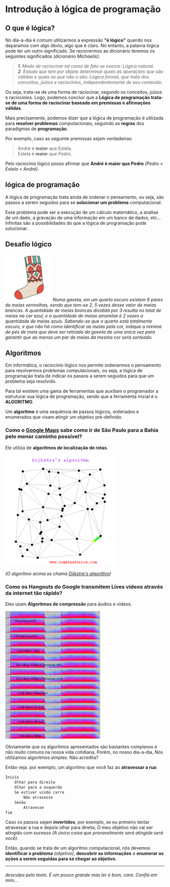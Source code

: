 # Introdução à lógica de programação

## O que é lógica?

No dia-a-dia é comum utilizarmos a expressão **"é lógico"** quando nos deparamos
com algo óbvio, algo que é claro.  No entanto, a palavra lógica pode ter um outro
significado. Se recorrermos ao dicionário teremos os seguintes significados
(*dicionário Michaelis*):  

> *__1__. Modo de raciocinar tal como de fato se exerce: Lógica natural.*  
> *__2__. Estudo que tem por objeto determinar quais as operações que são válidas e quais as que não o são: Lógica formal, que trata dos conceitos, juízos e raciocínios, independentemente de seu conteúdo.*  
  
Ou seja, trata-se de uma forma de raciocinar, segundo os conceitos, juízos e
raciocínios. Logo, podemos concluir que a __Lógica de programação trata-se de uma
forma de raciocinar baseado em premissas e afirmações válidas__.  

Mais precisamente, podemos dizer que a lógica de programação é utilizada para __resolver problemas__ computacionais,
seguindo as __regras__ dos paradigmas de __programação__.  
  
Por exemplo, caso as seguinte premissas sejam verdadeiras:
>André é __maior__ que Estela.  
>Estela é __maior__ que Pedro. 

Pelo raciocínio lógico posso afirmar que __André é maior que Pedro__ _(Pedro < Estela < André)_.

## lógica de programação  

A lógica de programação trata ainda de ordenar o pensamento, ou seja, são passos a
serem seguidos para se __solucionar um problema__ computacional.  

Esse problema pode ser a execução de um cálculo matemático, a análise de um
dado, a gravação de uma informação em um banco de dados, etc... Infinitas são a
possibilidades do que a lógica de programação pode solucionar.

## Desafio lógico

<img src='../../imgs/meia.png' width='150px' />_Numa gaveta, em um quarto escuro existem 6 pares de meias vermelhas, sendo que
tem-se 2, 5 vezes desse valor de meias brancas. A quantidade de meias brancas
dividida por 3 resulta no total de meias na cor azul, e a quantidade de meias
amarelas é 2 vezes a quantidade de meias azuis.
Sabendo-se que o quarto está totalmente escuro, e que não há como identificar as
meias pela cor, indique a mínima de pés de meia que deve ser retirada da gaveta de
uma única vez para garantir que ao menos um par de meias da mesma cor será
sorteado._  
  
## Algoritmos  
Em informática, o raciocínio lógico nos
permite ordenarmos o pensamento para resolvermos problemas computacionais,
ou seja, a lógica de programação trata de indicar os passos a serem seguidos para
que um problema seja resolvido.

Para tal existem uma gama de ferramentas que auxiliam o programador a estruturar
sua lógica de programação, sendo que a ferramenta inicial é o __ALGORITMO__.

Um __algoritmo__ é uma sequência de passos lógicos, ordenados e enumerados que
visam atingir um objetivo pré-definido.


### Como o [Google Maps](https://www.google.com.br/maps/) sabe como ir de São Paulo para a Bahia pelo menor caminho possível?

Ele utiliza de __algoritmos de localização de rotas__. 

<img src='../../imgs/algoritmo_rota.gif'>   

_(O algoritmo acima se chama [Dijkstra's algorithm](https://en.wikipedia.org/wiki/Dijkstra's_algorithm))_


### Como os Hangouts do Google transmitem Lives vídeos através da internet tão rápido?

Eles usam __Algoritmos de compressão__ para áudios e vídeos.  

<img src='../../imgs/data_compression.jpeg' width='300px'>  

Obviamente que os algoritmos apresentados são bastantes complexos e não muito comuns na nossa vida cotidiana, Porém, no nosso dia-a-dia, Nós utilizamos algoritmos simples. Não acredita?   

Então veja. por exemplo, um algoritmo que você faz ao __atravessar a rua__:
```
Inicio
    Olhar para direita
    Olhar para a esquerda 
    Se estiver vindo carro
        Não atravesse
    Senão
        Atravesse
fim
``` 

Caso os passos sejam __invertidos__, por exemplo, se eu primeiro tentar atravessar a rua e depois olhar para direita, O meu objetivo não vai ser atingido com sucesso _(A única coisa que provavelmente será atingida será você)_.  

Então, quando se trata de um algoritmo computacional, nós devemos __identificar o problema__ _(objetivo)_, __descobrir as informações__ e
__enumerar as ações a serem seguidas para se chegar ao objetivo__.

___

###### desculpa pelo texto. É um pouco grande mas ler é bom, cara. Confia em mim... 